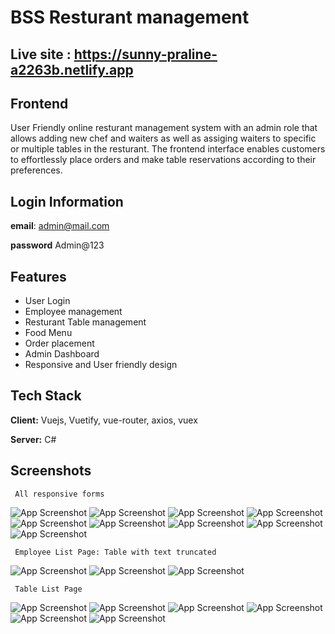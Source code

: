
# BSS Resturant management

## Live site : https://sunny-praline-a2263b.netlify.app

## Frontend
User Friendly online resturant management system with an admin role that allows adding new chef and waiters as well as assiging waiters to specific or multiple tables in the resturant. The frontend interface enables customers to effortlessly place orders and make table reservations according to their preferences. 


## Login Information
**email**: admin@mail.com

**password** Admin@123

## Features

- User Login
- Employee management
- Resturant Table management
- Food Menu
- Order placement
- Admin Dashboard
- Responsive and User friendly design


## Tech Stack

**Client:** Vuejs, Vuetify, vue-router, axios, vuex

**Server:** C#


## Screenshots

     All responsive forms

![App Screenshot](src/assets/projectImages/add-employee.png)
![App Screenshot](src/assets/projectImages/add-employee_responsive.png)
![App Screenshot](src/assets/projectImages/add-employee_responsive_2.png)
![App Screenshot](src/assets/projectImages/add-food.png)
![App Screenshot](src/assets/projectImages/add-food_responsive.png)
![App Screenshot](src/assets/projectImages/add-newTable.png)
![App Screenshot](src/assets/projectImages/add-newTable_responsive.png)
![App Screenshot](src/assets/projectImages/login.png)
![App Screenshot](src/assets/projectImages/login_responsive.png)

     Employee List Page: Table with text truncated

![App Screenshot](src/assets/projectImages/employee-list.png)
![App Screenshot](src/assets/projectImages/employee-list_responsive.png)
![App Screenshot](src/assets/projectImages/employee-list_responsive_3.png)

     Table List Page
     
![App Screenshot](src/assets/projectImages/Table_list.png)
![App Screenshot](src/assets/projectImages/Table_list_modal.png)
![App Screenshot](src/assets/projectImages/Table_list_responsive.png)
![App Screenshot](src/assets/projectImages/Table_list_responsive_2.png)
![App Screenshot](src/assets/projectImages/Table_list_modal_responsive.png)
![App Screenshot](src/assets/projectImages/food_list.png)






